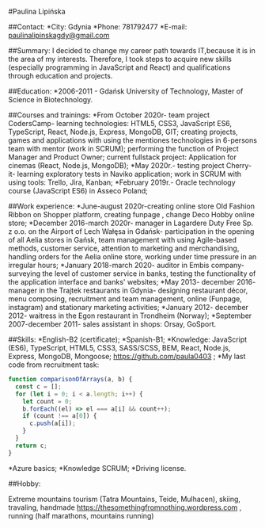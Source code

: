 #Paulina Lipińska

##Contact:
\*City: Gdynia
\*Phone: 781792477
\*E-mail: paulinalipinskagdy@gmail.com

##Summary:
I decided to change my career path towards IT,because it is in the area of
my interests. Therefore, I took steps to acquire new skills (especially
programming in JavaScript and React) and qualifications through
education and projects.

##Education:
\*2006-2011 - Gdańsk University of Technology, Master of Science in
Biotechnology.

##Courses and trainings:
\*From October 2020r- team project CodersCamp- learning technologies:
HTML5, CSS3, JavaScript ES6, TypeScript, React, Node.js, Express,
MongoDB, GIT;
creating projects, games and applications with using the mentiones
technologies in 6-persons team with mentor (work in SCRUM);
performing the function of Project Manager and Product Owner;
current fullstack project: Application for cinemas (React, Node.js,
MongoDB);
\*May 2020r.- testing project Cherry-it- learning exploratory tests in
Naviko application;
work in SCRUM with using tools: Trello, Jira, Kanban;
\*February 2019r.- Oracle technology course (JavaScript ES6) in Asseco
Poland;

##Work experience:
\*June-august 2020r-creating online store Old Fashion Ribbon on Shopper
platform, creating funpage , change Deco Hobby online store;
\*December 2016-march 2020r- manager in Lagardere Duty Free Sp. z o.o.
on the Airport of Lech Wałęsa in Gdańsk- participation in the opening
of all Aelia stores in Gańsk, team management with using Agile-based methods, customer service, attention to marketing and merchandising,
handling orders for the Aelia online store, working under time pressure
in an irregular hours;
\*January 2018-march 2020- auditor in Embis company- surveying the
level of customer service in banks, testing the functionality of the
application interface and banks' websites;
\*May 2013- december 2016- manager in the Trajtek restaurants in
Gdynia- designing restaurant décor, menu composing, recruitment and
team management, online (Funpage, instagram) and stationary marketing
activities;
\*January 2012- december 2012- waitress in the Egon restaurant in
Trondheim (Norway);
\*September 2007-december 2011- sales assistant in shops: Orsay,
GoSport.

##Skills:
\*English-B2 (certificate);
\*Spanish-B1;
\*Knowledge: JavaScript (ES6), TypeScript, HTML5, CSS3, SASS/SCSS,
BEM, React, Node.js, Express, MongoDB, Mongoose;
https://github.com/paula0403 ;
\*My last code from recruitment task:

```js
function comparisonOfArrays(a, b) {
  const c = [];
  for (let i = 0; i < a.length; i++) {
    let count = 0;
    b.forEach((el) => el === a[i] && count++);
    if (count !== a[0]) {
      c.push(a[i]);
    }
  }
  return c;
}
```

\*Azure basics;
\*Knowledge SCRUM;
\*Driving license.

##Hobby:

Extreme mountains tourism (Tatra Mountains, Teide, Mulhacen), skiing,
travaling, handmade https://thesomethingfromnothing.wordpress.com ,
running (half marathons, mountains running)

